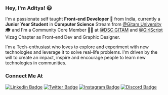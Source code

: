 ### Hey, I'm Aditya! 😃

I'm a passionate self taught **Front-end Developer** 🚀 from India, currently a **Junior Year Student** in **Computer Science** Stream from [@Gitam University](https://www.gitam.edu/) 🎓 and I'm a Community Core Member 🙋‍♂️ at [@DSC GITAM](https://github.com/dsc-gitam) and [@GirlScript](https://github.com/girlscript)  Vizag Chapter as Front-end Dev and Graphic Designer. 
 
I'm a Tech-enthusiast who loves to explore and experiment with new technologies and leverage it to solve real-life problems. I'm driven by the will to create an impact, inspire and encourage people to learn new technologies in communities. 

<!-- ?style=for-the-badge&logo=appveyor -->
### Connect Me At 
[![Linkedin Badge](https://img.shields.io/badge/-ADITYA_NADAMUNI-blue?style=for-the-badge&logo=Linkedin&logoColor=white&link=https://www.linkedin.com/in/adityanvs/)](https://www.linkedin.com/in/adityanvs/) [![Twitter Badge](https://img.shields.io/badge/-@theAdityaNVS-1ca0f1?style=for-the-badge&labelColor=1ca0f1&logo=twitter&logoColor=white&link=https://twitter.com/theadityanvs)](https://twitter.com/theadityanvs) [![Instagram Badge](https://img.shields.io/badge/-@aditya.nvs-D7008A?style=for-the-badge&labelColor=D7008A&logo=Instagram&logoColor=white&link=https://www.instagram.com/aditya.nvs/)](https://www.instagram.com/aditya.nvs/) [![Discord Badge](https://img.shields.io/badge/-A6ityo-7289da?style=for-the-badge&labelColor=7289daA&logo=Discord&logoColor=white&link=https://www.discordapp.com/)](https://www.discordapp.com/)